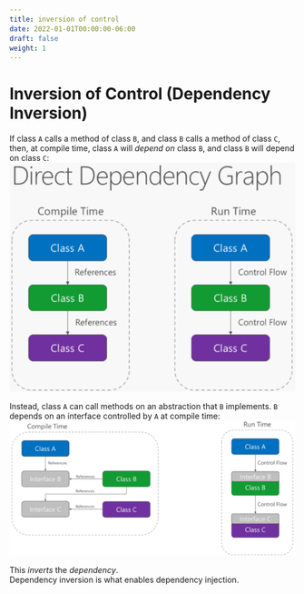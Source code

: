 ```yaml
---
title: inversion of control
date: 2022-01-01T00:00:00-06:00
draft: false
weight: 1
---
```


# Inversion of Control (Dependency Inversion)
If class `A` calls a method of class `B`, and class `B` calls a method of class `C`, then, at compile time, class `A` will *depend on* class `B`, and class `B` will depend on class `C`:  
![A diagram depicting the above concept](./dependency-inversion-1.png)

Instead, class `A` can call methods on an abstraction that `B` implements.  `B` depends on an interface controlled by `A` at compile time:
![A diagram depicting the above concept](./dependency-inversion-2.png)

This *inverts* the *dependency*.  
Dependency inversion is what enables dependency injection.